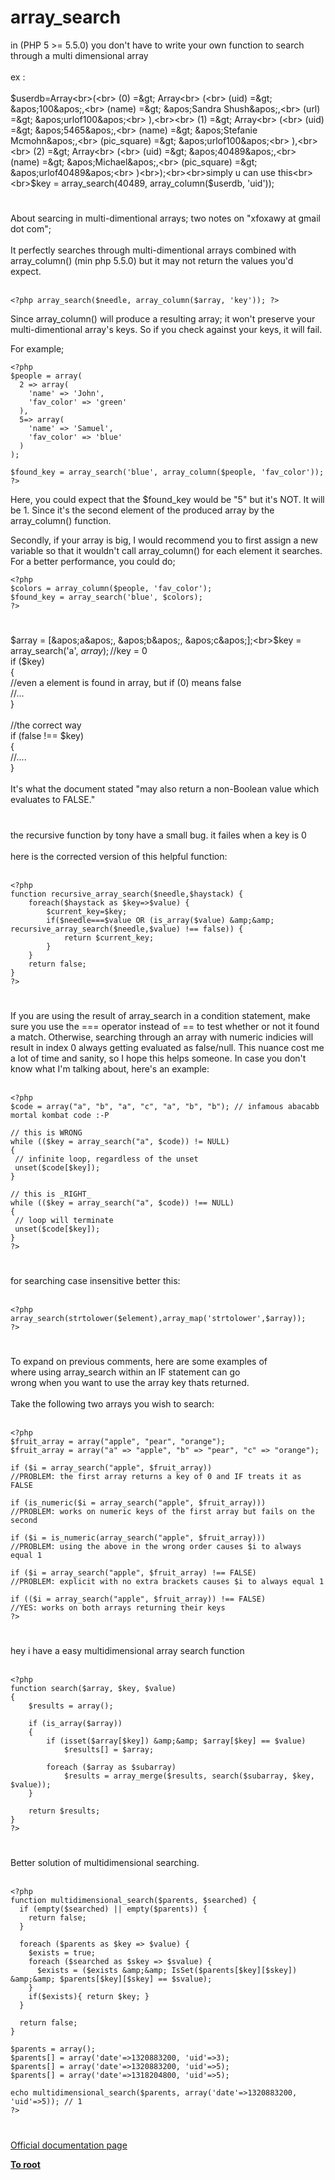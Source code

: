 # array_search



in (PHP 5 &gt;= 5.5.0) you don&apos;t have to write your own function to search through a multi dimensional array<br><br>ex : <br><br>$userdb=Array<br>(<br>    (0) =&gt; Array<br>        (<br>            (uid) =&gt; &apos;100&apos;,<br>            (name) =&gt; &apos;Sandra Shush&apos;,<br>            (url) =&gt; &apos;urlof100&apos;<br>        ),<br><br>    (1) =&gt; Array<br>        (<br>            (uid) =&gt; &apos;5465&apos;,<br>            (name) =&gt; &apos;Stefanie Mcmohn&apos;,<br>            (pic_square) =&gt; &apos;urlof100&apos;<br>        ),<br><br>    (2) =&gt; Array<br>        (<br>            (uid) =&gt; &apos;40489&apos;,<br>            (name) =&gt; &apos;Michael&apos;,<br>            (pic_square) =&gt; &apos;urlof40489&apos;<br>        )<br>);<br><br>simply u can use this<br><br>$key = array_search(40489, array_column($userdb, &apos;uid&apos;));  

#

About searcing in multi-dimentional arrays; two notes on "xfoxawy at gmail dot com";<br><br>It perfectly searches through multi-dimentional arrays combined with array_column() (min php 5.5.0) but it may not return the values you&apos;d expect.<br><br>

```
<?php array_search($needle, array_column($array, 'key')); ?>
```


Since array_column() will produce a resulting array; it won't preserve your multi-dimentional array's keys. So if you check against your keys, it will fail.

For example;



```
<?php
$people = array(
  2 => array(
    'name' => 'John',
    'fav_color' => 'green'
  ),
  5=> array(
    'name' => 'Samuel',
    'fav_color' => 'blue'
  )
);

$found_key = array_search('blue', array_column($people, 'fav_color'));
?>
```


Here, you could expect that the $found_key would be "5" but it's NOT. It will be 1. Since it's the second element of the produced array by the array_column() function.

Secondly, if your array is big, I would recommend you to first assign a new variable so that it wouldn't call array_column() for each element it searches. For a better performance, you could do;



```
<?php
$colors = array_column($people, 'fav_color');
$found_key = array_search('blue', $colors);
?>
```
  

#

$array = [&apos;a&apos;, &apos;b&apos;, &apos;c&apos;];<br>$key = array_search(&apos;a&apos;, $array); //$key = 0<br>if ($key) <br>{<br>//even a element is found in array, but if (0) means false<br>//...<br>}<br><br>//the correct way<br>if (false !== $key)<br>{<br>//....<br>}<br><br>It&apos;s what the document stated "may also return a non-Boolean value which evaluates to FALSE."  

#

the recursive function by tony have a small bug. it failes when a key is 0<br><br>here is the corrected version of this helpful function:<br><br>

```
<?php
function recursive_array_search($needle,$haystack) {
    foreach($haystack as $key=>$value) {
        $current_key=$key;
        if($needle===$value OR (is_array($value) &amp;&amp; recursive_array_search($needle,$value) !== false)) {
            return $current_key;
        }
    }
    return false;
}
?>
```
  

#

If you are using the result of array_search in a condition statement, make sure you use the === operator instead of == to test whether or not it found a match.  Otherwise, searching through an array with numeric indicies will result in index 0 always getting evaluated as false/null.  This nuance cost me a lot of time and sanity, so I hope this helps someone.  In case you don&apos;t know what I&apos;m talking about, here&apos;s an example:<br><br>

```
<?php
$code = array("a", "b", "a", "c", "a", "b", "b"); // infamous abacabb mortal kombat code :-P

// this is WRONG
while (($key = array_search("a", $code)) != NULL)
{
 // infinite loop, regardless of the unset
 unset($code[$key]);
}

// this is _RIGHT_
while (($key = array_search("a", $code)) !== NULL)
{
 // loop will terminate
 unset($code[$key]);
}
?>
```
  

#

for searching case insensitive better this:<br><br>

```
<?php
array_search(strtolower($element),array_map('strtolower',$array));
?>
```
  

#

To expand on previous comments, here are some examples of<br>where using array_search within an IF statement can go<br>wrong when you want to use the array key thats returned.<br><br>Take the following two arrays you wish to search:<br><br>

```
<?php
$fruit_array = array("apple", "pear", "orange");
$fruit_array = array("a" => "apple", "b" => "pear", "c" => "orange");

if ($i = array_search("apple", $fruit_array))
//PROBLEM: the first array returns a key of 0 and IF treats it as FALSE

if (is_numeric($i = array_search("apple", $fruit_array)))
//PROBLEM: works on numeric keys of the first array but fails on the second

if ($i = is_numeric(array_search("apple", $fruit_array)))
//PROBLEM: using the above in the wrong order causes $i to always equal 1

if ($i = array_search("apple", $fruit_array) !== FALSE)
//PROBLEM: explicit with no extra brackets causes $i to always equal 1

if (($i = array_search("apple", $fruit_array)) !== FALSE)
//YES: works on both arrays returning their keys
?>
```
  

#

hey i have a easy multidimensional array search function <br><br>

```
<?php
function search($array, $key, $value)
{
    $results = array();

    if (is_array($array))
    {
        if (isset($array[$key]) &amp;&amp; $array[$key] == $value)
            $results[] = $array;

        foreach ($array as $subarray)
            $results = array_merge($results, search($subarray, $key, $value));
    }

    return $results;
}
?>
```
  

#

Better solution of multidimensional searching.<br><br>

```
<?php
function multidimensional_search($parents, $searched) {
  if (empty($searched) || empty($parents)) {
    return false;
  }
 
  foreach ($parents as $key => $value) {
    $exists = true;
    foreach ($searched as $skey => $svalue) {
      $exists = ($exists &amp;&amp; IsSet($parents[$key][$skey]) &amp;&amp; $parents[$key][$skey] == $svalue);
    }
    if($exists){ return $key; }
  }
 
  return false;
}

$parents = array();
$parents[] = array('date'=>1320883200, 'uid'=>3);
$parents[] = array('date'=>1320883200, 'uid'=>5);
$parents[] = array('date'=>1318204800, 'uid'=>5);

echo multidimensional_search($parents, array('date'=>1320883200, 'uid'=>5)); // 1
?>
```
  

#

[Official documentation page](https://www.php.net/manual/en/function.array-search.php)

**[To root](/README.md)**